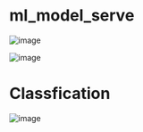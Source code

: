 # ml_model_serve


![image](https://user-images.githubusercontent.com/5849522/185427018-0e004122-5064-4398-9090-e5fde391b60b.png)


![image](https://user-images.githubusercontent.com/5849522/185473266-f56c9926-7c76-4f38-81c8-2b7995374a16.png)



# Classfication
![image](https://user-images.githubusercontent.com/5849522/185473085-7780c886-f8ca-4208-ad2a-0f6465887d2b.png)




